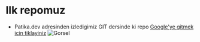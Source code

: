 # Ilk repomuz
* Patika.dev adresinden izledigimiz GIT dersinde ki repo
[Google'ye gitmek icin tiklayiniz](https://www.google.com/)
![Gorsel](https://www.gazeteilksayfa.com/d/gallery/331_2.jpg/200/300)